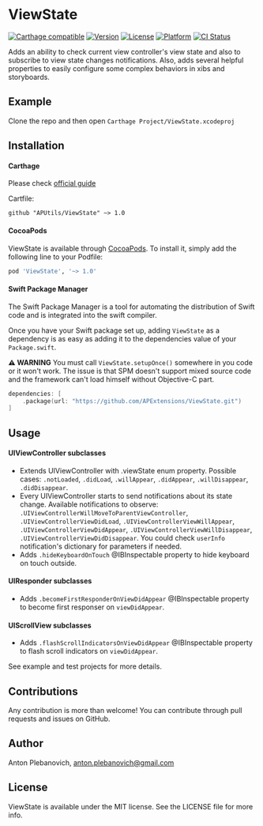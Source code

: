# ViewState

[![Carthage compatible](https://img.shields.io/badge/Carthage-compatible-4BC51D.svg?style=flat)](https://github.com/Carthage/Carthage)
[![Version](https://img.shields.io/cocoapods/v/ViewState.svg?style=flat)](http://cocoapods.org/pods/ViewState)
[![License](https://img.shields.io/cocoapods/l/ViewState.svg?style=flat)](http://cocoapods.org/pods/ViewState)
[![Platform](https://img.shields.io/cocoapods/p/ViewState.svg?style=flat)](http://cocoapods.org/pods/ViewState)
[![CI Status](http://img.shields.io/travis/APUtils/ViewState.svg?style=flat)](https://travis-ci.org/APUtils/ViewState)

Adds an ability to check current view controller's view state and also to subscribe to view state changes notifications. Also, adds several helpful properties to easily configure some complex behaviors in xibs and storyboards.

## Example

Clone the repo and then open `Carthage Project/ViewState.xcodeproj`

## Installation

#### Carthage

Please check [official guide](https://github.com/Carthage/Carthage#if-youre-building-for-ios-tvos-or-watchos)

Cartfile:

```
github "APUtils/ViewState" ~> 1.0
```

#### CocoaPods

ViewState is available through [CocoaPods](http://cocoapods.org). To install
it, simply add the following line to your Podfile:

```ruby
pod 'ViewState', '~> 1.0'
```

#### Swift Package Manager

The Swift Package Manager is a tool for automating the distribution of Swift code and is integrated into the swift compiler.

Once you have your Swift package set up, adding `ViewState` as a dependency is as easy as adding it to the dependencies value of your `Package.swift`.

**⚠️ WARNING** You must call `ViewState.setupOnce()` somewhere in you code or it won't work. The issue is that SPM doesn't support mixed source code and the framework can't load himself without Objective-C part.

```swift
dependencies: [
    .package(url: "https://github.com/APExtensions/ViewState.git")
]
```

## Usage

#### UIViewController subclasses

- Extends UIViewController with .viewState enum property. Possible cases: `.notLoaded`, `.didLoad`, `.willAppear`, `.didAppear`, `.willDisappear`, `.didDisappear`.
- Every UIViewController starts to send notifications about its state change. Available notifications to observe: `.UIViewControllerWillMoveToParentViewController`, `.UIViewControllerViewDidLoad`, `.UIViewControllerViewWillAppear`, `.UIViewControllerViewDidAppear`, `.UIViewControllerViewWillDisappear`, `.UIViewControllerViewDidDisappear`. You could check `userInfo` notification's dictionary for parameters if needed.
- Adds `.hideKeyboardOnTouch` @IBInspectable property to hide keyboard on touch outside.

#### UIResponder subclasses

- Adds `.becomeFirstResponderOnViewDidAppear` @IBInspectable property to become first responser on `viewDidAppear`.

#### UIScrollView subclasses

- Adds `.flashScrollIndicatorsOnViewDidAppear` @IBInspectable property to flash scroll indicators on `viewDidAppear`.

See example and test projects for more details.

## Contributions

Any contribution is more than welcome! You can contribute through pull requests and issues on GitHub.

## Author

Anton Plebanovich, anton.plebanovich@gmail.com

## License

ViewState is available under the MIT license. See the LICENSE file for more info.
